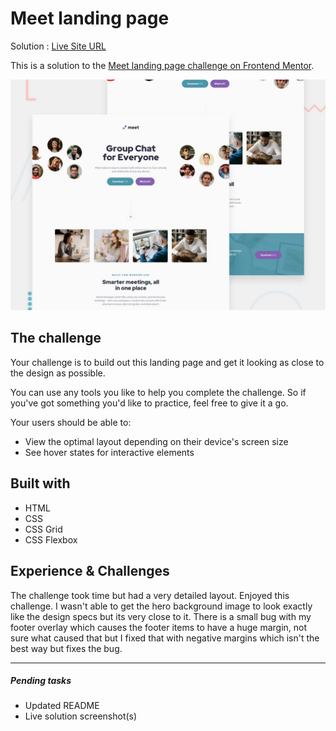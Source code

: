 # Meet landing page

Solution : [Live Site URL](https://frontend-mentor-challenges-ecru.vercel.app/meet-landing-page/)

This is a solution to the [Meet landing page challenge on Frontend Mentor](https://www.frontendmentor.io/challenges/meet-landing-page-rbTDS6OUR). 

![Design preview for the Meet landing page coding challenge](./preview.jpg)

## The challenge

Your challenge is to build out this landing page and get it looking as close to the design as possible.

You can use any tools you like to help you complete the challenge. So if you've got something you'd like to practice, feel free to give it a go.

Your users should be able to:

- View the optimal layout depending on their device's screen size
- See hover states for interactive elements

## Built with 
- HTML
- CSS
- CSS Grid
- CSS Flexbox

## Experience & Challenges

The challenge took time but had a very detailed layout. Enjoyed this challenge. I wasn't able to get the hero background image to look exactly like the design specs but its very close to it. There is a small bug with my footer overlay which causes the footer items to have a huge margin, not sure what caused that but I fixed that with negative margins which isn't the best way but fixes the bug. 

---

##### Pending tasks

- Updated README
- Live solution screenshot(s)
